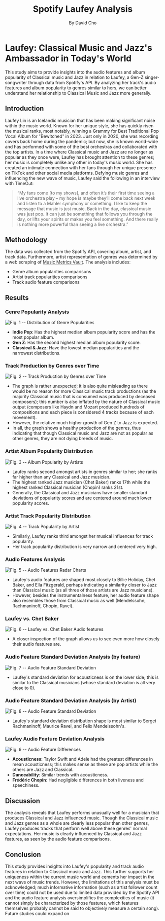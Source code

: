 <!DOCTYPE html>
<html lang="en">
<head>
    <meta charset="UTF-8">
    <meta name="viewport" content="width=device-width, initial-scale=1.0">
    <link rel="stylesheet" href="./style.css">
</head>
<body>

<header>
    <h1>Spotify Laufey Analysis</h1>
    <p>By David Cho</p>
</header>

<main>

# Laufey: Classical Music and Jazz's Ambassador in Today's World

This study aims to provide insights into the audio features and album popularity of Classical music and Jazz in relation to Laufey, a Gen-Z singer-songwriter through data from Spotify's API. By analyzing her track's audio features and album popularity to genres similar to hers, we can better understand her relationship to Classical Music and Jazz more generally.

## Introduction

Laufey Lin is an Icelandic musician that has been making significant noise within the music world. Known for her unique style, she has quickly risen the musical ranks, most notably, winning a Grammy for Best Traditional Pop Vocal Album for "Bewitched" in 2023. Just only in 2020, she was recording covers back home during the pandemic; but now, she is known world-wide and has performed with some of the best orchestras and collaborated with the top artists. In a time where Classical music and Jazz are no longer as popular as they once were, Laufey has brought attention to these genres; her music is completely unlike any other in today's music world. She has created an intimate connection with her fans through her unique presence on TikTok and other social media platforms. Defying music genres and influencing the new wave of music, Laufey said the following in an interview with TimeOut:

> “My fans come [to my shows], and often it’s their first time seeing a live orchestra play – my hope is maybe they’ll come back next week and listen to a Mahler symphony or something. I like to keep the message that music is just music. Back in the day, classical music was just pop. It can just be something that follows you through the day, or lifts your spirits or makes you feel something. And there really is nothing more powerful than seeing a live orchestra.”

## Methodology

The data was collected from the Spotify API, covering album, artist, and track data. Furthermore, artist representation of genres was determined by a web scraping of [Music Metrics Vault](https://www.musicmetricsvault.com/). The analysis includes:

- Genre album popularities comparisons
- Artist track popularities comparisons
- Track audio feature comparisons

## Results

### Genre Popularity Analysis

![Fig. 1 -- Distribution of Genre Popularities](./figures/genre_popularity_violin_plot.png)

- **Indie Pop**: Has the highest median album popularity score and has the most popular album.
- **Gen Z**: Has the second highest median album popularity score.
- **Classical & Jazz**: Have the lowest median popularities and the narrowest distributions.

### Track Production by Genres over Time

![Fig. 2 -- Track Production by Genres over Time](./figures/track_release_plot.png)

- The graph is rather unexpected; it is also quite misleading as there would be no reason for more Classical music track productions (as the majority Classical music that is consumed was produced by deceased composers); this number is also inflated by the nature of Classical music output (composers like Haydn and Mozart produced hundreds of compositions and each piece is considered 4 tracks because of each movement).
- However, the relative much higher growth of Gen Z to Jazz is expected.
- In all, the graph shows a healthy production of the genres, thus indicating that though Classical music and Jazz are not as popular as other genres, they are not dying breeds of music.

### Artist Album Popularity Distribution

![Fig. 3 -- Album Popularity by Artists](./figures/artist_album_popularity_dist.png)

- Laufey ranks second amongst artists in genres similar to her; she ranks far higher than any Classical and Jazz musician.
- The highest ranked Jazz musician (Chet Baker) ranks 17th while the highest ranked Classical musician (Chopin) ranks 21st.
- Generally, the Classical and Jazz musicians have smaller standard deviations of popularity scores and are centered around much lower popularity scores.

### Artist Track Popularity Distribution

![Fig. 4 -- Track Popularity by Artist](./figures/artist_track_popularity_dist.png)

- Similarly, Laufey ranks third amongst her musical influences for track popularity.
- Her track popularity distribution is very narrow and centered very high.

### Audio Features Analysis

![Fig. 5 -- Audio Features Radar Charts](./figures/artist_tracks_audio_feature_charts.png)

- Laufey's audio features are shaped most closely to Billie Holiday, Chet Baker, and Ella Fitzgerald, perhaps indicating a similarity closer to Jazz than Classical music (as all three of those artists are Jazz musicians).
- However, besides the instrumentalness feature, her audio feature shape also resembles those from Classical music as well (Mendelssohn, Rachmaninoff, Chopin, Ravel).

### Laufey vs. Chet Baker

![Fig. 6 -- Laufey vs. Chet Baker Audio features](./figures/laufey_chet_baker_comparision_chart.png)

- A closer inspection of the graph allows us to see even more how closely their audio features are.

### Audio Feature Standard Deviation Analysis (by feature)

![Fig. 7 -- Audio Feature Standard Deviation](./figures/audio_features_std_by_audio_feature.png)

- Laufey's standard deviation for acousticness is on the lower side; this is similar to the Classical musicians (whose standard deviation is all very close to 0).

### Audio Feature Standard Deviation Analysis (by Artist)

![Fig. 8 -- Audio Feature Standard Deviation](./figures/audio_features_std_by_artist_plot.png)

- Laufey's standard deviation distribution shape is most similar to Sergei Rachmaninoff, Maurice Ravel, and Felix Mendelssohn's.

### Laufey Audio Feature Deviation Analysis

![Fig. 9 -- Audio Feature Differences](./figures/audio_features_differences_dist.png)

- **Acousticness**: Taylor Swift and Adele had the greatest differences in mean acousticness; this makes sense as these are pop artists while the others are Jazz and Classical.
- **Danceability**: Similar trends with acousticness.
- **Frédéric Chopin**: Had negligible differences in both liveness and speechiness.

## Discussion

The analysis reveals that Laufey performs unusually well for a musician that produces Classical and Jazz influenced music. Though the Classical music and Jazz genres as a whole are clearly less popular than other genres, Laufey produces tracks that perform well above these genres' normal expectations. Her music is clearly influenced by Classical and Jazz features, as seen by the audio feature comparisons.

## Conclusion

This study provides insights into Laufey's popularity and track audio features in relation to Classical music and Jazz. This further supports her uniqueness within the current music world and cements her impact in the next wave of music trends. However, the limitations of this analysis must be acknowledged; much informative information (such as artist follower count over time) could not be used due to limited data provided by the Spotify API and the audio feature analysis oversimplifies the complexities of music (it cannot simply be characterized by those features, which features themselves probably cannot be said to objectively measure a certain song). Future studies could expand on
